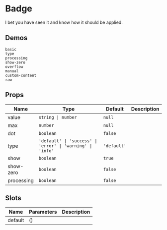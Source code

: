 # Badge
I bet you have seen it and know how it should be applied.
## Demos
```demo
basic
type
processing
show-zero
overflow
manual
custom-content
raw
```
## Props
|Name|Type|Default|Description|
|-|-|-|-|
|value|`string \| number`|`null`||
|max|`number`|`null`||
|dot|`boolean`|`false`||
|type|`'default' \| 'success' \| 'error' \| 'warning' \| 'info'`|`'default'`||
|show|`boolean`|`true`||
|show-zero|`boolean`|`false`||
|processing|`boolean`|`false`||

## Slots
|Name|Parameters|Description|
|-|-|-|
|default|()||
